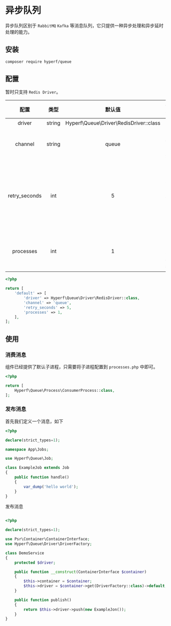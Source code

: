 # 异步队列

异步队列区别于 `RabbitMQ` `Kafka` 等消息队列，它只提供一种异步处理和异步延时处理的能力。

## 安装

```bash
composer require hyperf/queue
```

## 配置

暂时只支持 `Redis Driver`。

|     配置      |  类型  |                 默认值                 |        备注        |
|:-------------:|:------:|:--------------------------------------:|:------------------:|
|    driver     | string | Hyperf\Queue\Driver\RedisDriver::class |         无         |
|    channel    | string |                 queue                  |      队列前缀      |
| retry_seconds |  int   |                   5                    | 失败后重新尝试间隔 |
|   processes   |  int   |                   1                    |     消费进程数     |

```php
<?php

return [
    'default' => [
        'driver' => Hyperf\Queue\Driver\RedisDriver::class,
        'channel' => 'queue',
        'retry_seconds' => 5,
        'processes' => 1,
    ],
];

```

## 使用

### 消费消息

组件已经提供了默认子进程，只需要将子进程配置到 `processes.php` 中即可。

```php
<?php

return [
    Hyperf\Queue\Process\ConsumerProcess::class,
];

```

### 发布消息

首先我们定义一个消息，如下

```php
<?php

declare(strict_types=1);

namespace App\Jobs;

use Hyperf\Queue\Job;

class ExampleJob extends Job
{
    public function handle()
    {
        var_dump('hello world');
    }
}

```

发布消息

```php

<?php

declare(strict_types=1);

use Psr\Container\ContainerInterface;
use Hyperf\Queue\Driver\DriverFactory;

class DemoService
{
    protected $driver;

    public function __construct(ContainerInterface $container)
    {
        $this->container = $container;
        $this->driver = $container->get(DriverFactory::class)->default;
    }

    public function publish()
    {
        return $this->driver->push(new ExampleJon());
    }
}

```
